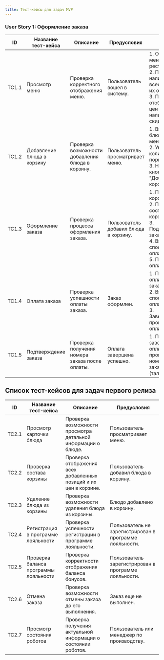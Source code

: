 ```yaml
---
title: Тест-кейсы для задач MVP
---
```


### User Story 1: Оформление заказа

| **ID** | **Название тест-кейса**       | **Описание**                                         | **Предусловия**                      | **Шаги**                                                                                                                                                                                                                                 | **Ожидаемый результат**                                     |
|--------|-------------------------------|------------------------------------------------------|-------------------------------------|------------------------------------------------------------------------------------------------------------------------------------------------------------------------------------------------------------------------------------------|-------------------------------------------------------------|
| TC1.1  | Просмотр меню                  | Проверка корректного отображения меню.              | Пользователь вошел в систему.        | 1. Открыть меню ресторана.<br>2. Проверить наличие всех блюд и их описание.<br>3. Проверить отображение цен и наличия скидок.                                                                 | Меню отображается корректно, все блюда видны с полной информацией. |
| TC1.2  | Добавление блюда в корзину    | Проверка возможности добавления блюда в корзину.    | Пользователь просматривает меню.    | 1. Выбрать блюдо из меню.<br>2. Указать количество порций.<br>3. Нажать кнопку "Добавить в корзину".                                                                                           | Блюдо добавлено в корзину, количество порций отображается корректно. |
| TC1.3  | Оформление заказа              | Проверка процесса оформления заказа.                | Пользователь добавил блюда в корзину.| 1. Перейти в корзину.<br>2. Проверить состав корзины.<br>3. Подтвердить заказ.<br>4. Выбрать способ оплаты.<br>5. Провести оплату.                                                                 | Заказ оформлен, подтвержден и оплачен.                       |
| TC1.4  | Оплата заказа                  | Проверка успешности оплаты заказа.                  | Заказ оформлен.                     | 1. Перейти к оплате заказа.<br>2. Выбрать способ оплаты.<br>3. Завершить процесс оплаты.                                                                                                                                                  | Оплата проходит успешно, заказ подтвержден.                |
| TC1.5  | Подтверждение заказа           | Проверка получения номера заказа после оплаты.      | Оплата завершена успешно.           | 1. После завершения оплаты, проверить номер заказа (талон).                                                                                                                                                                                | Пользователь получает номер заказа, статус заказа изменен на "оплачен". |

## Список тест-кейсов для задач первого релиза

| **ID** | **Название тест-кейса**                      | **Описание**                                         | **Предусловия**                      |
|--------|----------------------------------------------|------------------------------------------------------|-------------------------------------|
| TC2.1  | Просмотр карточки блюда                     | Проверка возможности просмотра детальной информации о блюде. | Пользователь просматривает меню.    |
| TC2.2  | Проверка состава корзины                    | Проверка отображения всех добавленных позиций и их цен в корзине. | Пользователь добавил блюда в корзину. |
| TC2.3  | Удаление блюда из корзины                    | Проверка возможности удаления блюда из корзины.    | Блюдо добавлено в корзину.          |
| TC2.4  | Регистрация в программе лояльности           | Проверка успешности регистрации в программе лояльности. | Пользователь не зарегистрирован в программе лояльности. |
| TC2.5  | Проверка баланса программы лояльности       | Проверка корректности отображения баланса бонусов. | Пользователь зарегистрирован в программе лояльности. |
| TC2.6  | Отмена заказа                               | Проверка возможности отмены заказа до его выполнения. | Заказ еще не выполнен.             |
| TC2.7  | Просмотр состояния роботов                  | Проверка получения актуальной информации о состоянии роботов. | Пользователь или менеджер по производству. |

